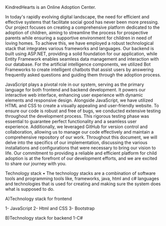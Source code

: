 KindredHearts is an Online Adoption Center. 

In today's rapidly evolving digital landscape, the need for efficient and effective systems that facilitate social good has never been more pressing. Our project focuses on creating a comprehensive 
platform dedicated to the adoption of children, aiming to streamline the process for prospective parents while ensuring a supportive environment for children in need of loving homes.
To achieve this, we have employed a robust technological stack that integrates various frameworks and languages. Our backend is built using ASP.NET, providing a solid foundation for our application, 
while Entity Framework enables seamless data management and interaction with our database. For the artificial intelligence components, we utilized Bot Frameworks to create intelligent
chatbots that assist users by answering frequently asked questions and guiding them through the adoption process.

JavaScript plays a pivotal role in our system, serving as the primary language for both frontend and backend development. It powers our interactive web interface, enhancing user experience with dynamic 
elements and responsive design. Alongside JavaScript, we have utilized HTML and CSS to create a visually appealing and user-friendly website.
To ensure our code is robust and free of bugs, we conducted extensive testing throughout the development process. 
This rigorous testing phase was essential to guarantee perfect functionality and a seamless user experience. Additionally, we leveraged GitHub for version control and collaboration, 
allowing us to manage our code effectively and maintain a comprehensive repository of our work.
Throughout this document, we will delve into the specifics of our implementation, discussing the various installations and configurations that were necessary to bring our vision to life.
Our commitment to providing a reliable and efficient platform for child adoption is at the forefront of our development efforts, and we are excited to share our journey with you.

Technology stack
• The technology stacks are a combination of software tools and programming tools like, frameworks, java, html and c# languages and technologies that is used for creating and making sure the system does
what is supposed to do.

A)Technology stack for frontend

1- JavaScript
2- Html and CSS
3- Bootstrap

B)Technology stack for backend
1-C#
